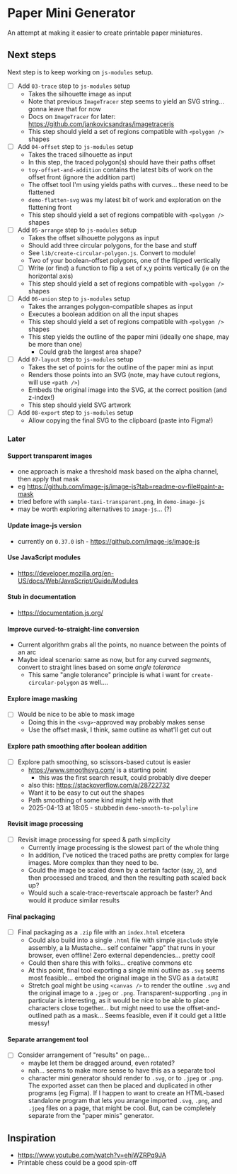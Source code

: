 # Paper Mini Generator

An attempt at making it easier to create printable paper miniatures.

## Next steps

Next step is to keep working on `js-modules` setup.

- [ ] Add `03-trace` step to `js-modules` setup
  - Takes the silhouette image as input
  - Note that previous `ImageTracer` step seems to yield an SVG string... gonna leave that for now
  - Docs on `ImageTracer` for later: <https://github.com/jankovicsandras/imagetracerjs>
  - This step should yield a set of regions compatible with `<polygon />` shapes
- [ ] Add `04-offset` step to `js-modules` setup
  - Takes the traced silhouette as input
  - In this step, the traced polygon(s) should have their paths offset
  - `toy-offset-and-addition` contains the latest bits of work on the offset front (ignore the addition part)
  - The offset tool I'm using yields paths with curves... these need to be flattened
  - `demo-flatten-svg` was my latest bit of work and exploration on the flattening front
  - This step should yield a set of regions compatible with `<polygon />` shapes
- [ ] Add `05-arrange` step to `js-modules` setup
  - Takes the offset silhouette polygons as input
  - Should add three circular polygons, for the base and stuff
  - See `lib/create-circular-polygon.js`. Convert to module!
  - Two of your boolean-offset polygons, one of the flipped vertically
  - [ ] Write (or find) a function to flip a set of x,y points vertically (ie on the horizontal axis)
  - This step should yield a set of regions compatible with `<polygon />` shapes
- [ ] Add `06-union` step to `js-modules` setup
  - Takes the arranges polygon-compatible shapes as input
  - Executes a boolean addition on all the input shapes
  - This step should yield a set of regions compatible with `<polygon />` shapes
  - This step yields the outline of the paper mini (ideally one shape, may be more than one)
    - Could grab the largest area shape?
- [ ] Add `07-layout` step to `js-modules` setup
  - Takes the set of points for the outline of the paper mini as input
  - Renders those points into an SVG (note, may have cutout regions, will use `<path />`)
  - Embeds the original image into the SVG, at the correct position (and z-index!)
  - This step should yield SVG artwork
- [ ] Add `08-export` step to `js-modules` setup
  - Allow copying the final SVG to the clipboard (paste into Figma!)

### Later

#### Support transparent images

- one approach is make a threshold mask based on the alpha channel, then apply that mask
- eg <https://github.com/image-js/image-js?tab=readme-ov-file#paint-a-mask>
- tried before with `sample-taxi-transparent.png`, in `demo-image-js`
- may be worth exploring alternatives to `image-js`... (?)

#### Update image-js version

- currently on `0.37.0` ish - <https://github.com/image-js/image-js>

#### Use JavaScript modules

- <https://developer.mozilla.org/en-US/docs/Web/JavaScript/Guide/Modules>

#### Stub in documentation

- <https://documentation.js.org/>

#### Improve curved-to-straight-line conversion

- Current algorithm grabs all the points, no nuance between the points of an arc
- Maybe ideal scenario: same as now, but for any curved _segments_, convert to straight lines based on some _angle tolerance_
  - This same "angle tolerance" principle is what i want for `create-circular-polygon` as well....

#### Explore image masking

- [ ] Would be nice to be able to mask image
  - Doing this in the `<svg>`-approved way probably makes sense
  - Use the offset mask, I think, same outline as what'll get cut out

#### Explore path smoothing after boolean addition

- [ ] Explore path smoothing, so scissors-based cutout is easier
  - <https://www.smoothsvg.com/> is a starting point
    - this was the first search result, could probably dive deeper
  - also this: <https://stackoverflow.com/a/28722732>
  - Want it to be easy to cut out the shapes
  - Path smoothing of some kind might help with that
  - 2025-04-13 at 18:05 - stubbedin `demo-smooth-to-polyline`

#### Revisit image processing

- [ ] Revisit image processing for speed & path simplicity
  - Currently image processing is the slowest part of the whole thing
  - In addition, I've noticed the traced paths are pretty complex for large images. More complex than they need to be.
  - Could the image be scaled down by a certain factor (say, `2`), and then processed and traced, and then the resulting path scaled back up?
  - Would such a scale-trace-revertscale approach be faster? And would it produce similar results

#### Final packaging

- [ ] Final packaging as a `.zip` file with an `index.html` etcetera
  - Could also build into a single `.html` file with simple `@include` style assembly, a la Mustache... self container "app" that runs in your browser, even offline! Zero external dependencies... pretty cool!
  - Could then share this with folks... creative commons etc
  - At this point, final tool exporting a single mini outline as `.svg` seems most feasible... embed the original image in the SVG as a `dataURI`
  - Stretch goal might be using `<canvas />` to render the outline `.svg` and the original image to a `.jpeg` or `.png`. Transparent-supporting `.png` in particular is interesting, as it would be nice to be able to place characters close together... but might need to use the offset-and-outlined path as a mask... Seems feasible, even if it could get a little messy!

#### Separate arrangement tool

- [ ] Consider arrangement of "results" on page...
  - maybe let them be dragged around, even rotated?
  - nah... seems to make more sense to have this as a separate tool
  - character mini generator should render to `.svg`, or to `.jpeg` or `.png`. The exported asset can then be placed and duplicated in other programs (eg Figma). If I happen to want to create an HTML-based standalone program that lets you arrange imported `.svg`, `.png`, and `.jpeg` files on a page, that might be cool. But, can be completely separate from the "paper minis" generator.

## Inspiration

- <https://www.youtube.com/watch?v=ehjWZRPq9JA>
- Printable chess could be a good spin-off
